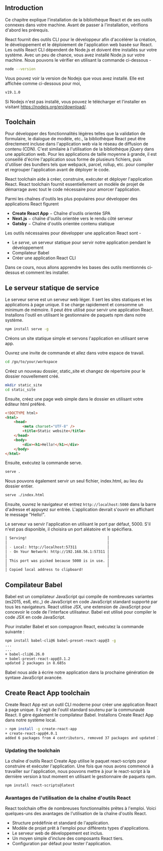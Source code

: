 ## Introduction

Ce chapitre explique l'installation de la bibliothèque React et de ses outils connexes dans votre machine. Avant de passer à l'installation, vérifions d'abord les prérequis.

React fournit des outils CLI pour le développeur afin d'accélérer la création, le développement et le déploiement de l'application web basée sur React. Les outils React CLI dépendent de Node.js et doivent être installés sur votre système. Avec un peu de chance, vous avez installé Node.js sur votre machine. Nous pouvons le vérifier en utilisant la commande ci-dessous -

```bash
node --version
```

Vous pouvez voir la version de Nodejs que vous avez installé. Elle est affichée comme ci-dessous pour moi,

```bash
v19.1.0
```

Si Nodejs n'est pas installé, vous pouvez le télécharger et l'installer en visitant <a href="https://nodejs.org/en/download/" title="Télécharger Nodejs" target="_blank">https://nodejs.org/en/download/</a>.

## Toolchain

Pour développer des fonctionnalités légères telles que la validation de formulaire, le dialogue de modèle, etc., la bibliothèque React peut être directement incluse dans l'application web via le réseau de diffusion de contenu (CDN). C'est similaire à l'utilisation de la bibliothèque jQuery dans une application web. Pour les applications de taille moyenne à grande, il est conseillé d'écrire l'application sous forme de plusieurs fichiers, puis d'utiliser des bundlers tels que webpack, parcel, rollup, etc. pour compiler et regrouper l'application avant de déployer le code.

React toolchain aide à créer, construire, exécuter et déployer l'application React. React toolchain fournit essentiellement un modèle de projet de démarrage avec tout le code nécessaire pour amorcer l'application.

Parmi les chaînes d'outils les plus populaires pour développer des applications React figurent

- **Create React App** − Chaîne d'outils orientée SPA
- **Next.js** − chaîne d'outils orientée vers le rendu côté serveur
- **Gatsby** − Chaîne d'outils orientée contenu statique

Les outils nécessaires pour développer une application React sont -

- Le *serve*, un serveur statique pour servir notre application pendant le développement
- Compilateur Babel
- Créer une application React CLI

Dans ce cours, nous allons apprendre les bases des outils mentionnés ci-dessus et comment les installer.

## Le serveur statique de service

Le serveur serve est un serveur web léger. Il sert les sites statiques et les applications à page unique. Il se charge rapidement et consomme un minimum de mémoire. Il peut être utilisé pour servir une application React. Installons l'outil en utilisant le gestionnaire de paquets npm dans notre système.

```bash
npm install serve -g
```

Créons un site statique simple et servons l'application en utilisant serve app.

Ouvrez une invite de commande et allez dans votre espace de travail.

```bash
cd /go/to/your/workspace
```

Créez un nouveau dossier, static_site et changez de répertoire pour le dossier nouvellement créé.

```bash
mkdir static_site 
cd static_site
```

Ensuite, créez une page web simple dans le dossier en utilisant votre éditeur html préféré.

```html
<!DOCTYPE html> 
<html> 
    <head>
        <meta charset="UTF-8" /> 
        <title>Static website</title> 
    </head> 
    <body> 
        <div><h1>Hello!</h1></div> 
    </body> 
</html>
```

Ensuite, exécutez la commande serve.

```bash
serve .
```

Nous pouvons également servir un seul fichier, index.html, au lieu du dossier entier.

```bash
serve ./index.html
```

Ensuite, ouvrez le navigateur et entrez ```http://localhost:5000``` dans la barre d'adresse et appuyez sur entrée. L'application devrait s'ouvrir en affichant le message "Hello!".

Le serveur va servir l'application en utilisant le port par défaut, 5000. S'il n'est pas disponible, il choisira un port aléatoire et le spécifiera.

```bash
│ Serving!                                     │   
│                                              │ 
│ - Local: http://localhost:57311              │ 
│ - On Your Network: http://192.168.56.1:57311 │ 
│                                              │ 
│ This port was picked because 5000 is in use. │ 
│                                              │ 
│ Copied local address to clipboard!
```

## Compilateur Babel

Babel est un compilateur JavaScript qui compile de nombreuses variantes (es2015, es6, etc.,) de JavaScript en code JavaScript standard supporté par tous les navigateurs. React utilise JSX, une extension de JavaScript pour concevoir le code de l'interface utilisateur. Babel est utilisé pour compiler le code JSX en code JavaScript.

Pour installer Babel et son compagnon React, exécutez la commande suivante :

```bash
npm install babel-cli@6 babel-preset-react-app@3 -g
... 
... 
+ babel-cli@6.26.0 
+ babel-preset-react-app@3.1.2 
updated 2 packages in 8.685s
```

Babel nous aide à écrire notre application dans la prochaine génération de syntaxe JavaScript avancée.

## Create React App toolchain

Create React App est un outil CLI moderne pour créer une application React à page unique. Il s'agit de l'outil standard soutenu par la communauté React. Il gère également le compilateur Babel. Installons Create React App dans notre système local.

```bash
> npm install -g create-react-app
+ create-react-app@4.0.1 
added 6 packages from 4 contributors, removed 37 packages and updated 12 packages in 4.693s
```

### Updating the toolchain

La chaîne d'outils React Create App utilise le paquet react-scripts pour construire et exécuter l'application. Une fois que nous avons commencé à travailler sur l'application, nous pouvons mettre à jour le react-script à la dernière version à tout moment en utilisant le gestionnaire de paquets npm.

```bash
npm install react-scripts@latest
```

### Avantages de l'utilisation de la chaîne d'outils React

React toolchain offre de nombreuses fonctionnalités prêtes à l'emploi. Voici quelques-uns des avantages de l'utilisation de la chaîne d'outils React.

- Structure prédéfinie et standard de l'application.
- Modèle de projet prêt à l'emploi pour différents types d'applications.
- Le serveur web de développement est inclus.
- Un moyen simple d'inclure des composants React tiers.
- Configuration par défaut pour tester l'application.
